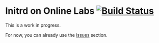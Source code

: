 Initrd on Online Labs [![Build Status](https://travis-ci.org/online-labs/initrd.svg?branch=develop)](https://travis-ci.org/online-labs/initrd)
=====================

This is a work in progress.

For now, you can already use the [issues](https://github.com/online-labs/initrd/issues) section.
